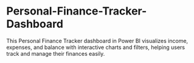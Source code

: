 # Personal-Finance-Tracker-Dashboard
This Personal Finance Tracker dashboard in Power BI visualizes income, expenses, and balance with interactive charts and filters, helping users track and manage their finances easily.
